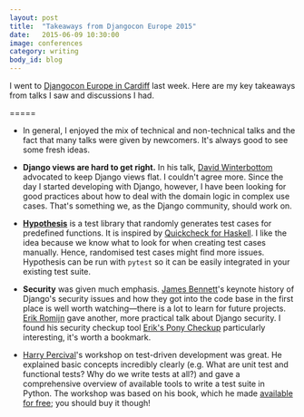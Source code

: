 ```yaml
---
layout: post
title:  "Takeaways from Djangocon Europe 2015"
date:   2015-06-09 10:30:00
image: conferences
category: writing
body_id: blog
---
```


I went to [Djangocon Europe in Cardiff](https://web.archive.org/web/20150621212217/http://2015.djangocon.eu:80/) last week. Here are my key takeaways from talks I saw and discussions I had.

=====

- In general, I enjoyed the mix of technical and non-technical talks and the fact that many talks were given by newcomers. It's always good to see some fresh ideas.

- **Django views are hard to get right.** In his talk, [David Winterbottom](https://codeinthehole.com/) advocated to keep Django views flat. I couldn't agree more. Since the day I started developing with Django, however, I have been looking for good practices about how to deal with the domain logic in complex use cases. That's something we, as the Django community, should work on.

- **[Hypothesis](https://github.com/DRMacIver/hypothesis)** is a test library that randomly generates test cases for predefined functions. It is inspired by [Quickcheck for Haskell](https://hackage.haskell.org/package/QuickCheck). I like the idea because we know what to look for when creating test cases manually. Hence, randomised test cases might find more issues. Hypothesis can be run with `pytest` so it can be easily integrated in your existing test suite.

- **Security** was given much emphasis. [James Bennett](https://www.b-list.org/)'s keynote history of Django's security issues and how they got into the code base in the first place is well worth watching—there is a lot to learn for future projects. [Erik Romijn](https://web.archive.org/web/20150526191423/http://erik.io:80/) gave another, more practical talk about Django security. I found his security checkup tool [Erik's Pony Checkup](https://www.ponycheckup.com/) particularly interesting, it's worth a bookmark.

- [Harry Percival](https://web.archive.org/web/20150823150346/https://twitter.com/hjwp)'s workshop on test-driven development was great. He explained basic concepts incredibly clearly (e.g. What are unit test and functional tests? Why do we write tests at all?) and gave a comprehensive overview of available tools to write a test suite in Python. The workshop was based on his book, which he made [available for free](https://www.obeythetestinggoat.com/); you should buy it though!
